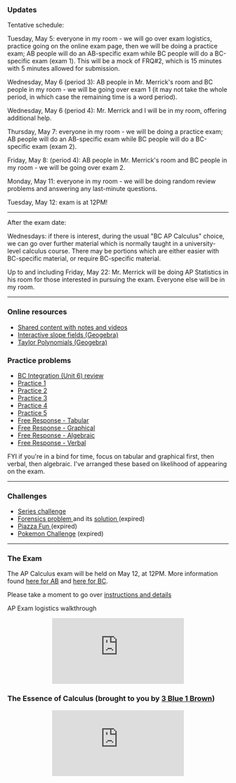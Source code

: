 ### Updates
Tentative schedule:

Tuesday, May 5: everyone in my room - we will go over exam logistics, practice going on the online exam page, then we will be doing a practice exam; AB people will do an AB-specific exam while BC people will do a BC-specific exam (exam 1). This will be a mock of FRQ#2, which is 15 minutes with 5 minutes allowed for submission.

Wednesday, May 6 (period 3): AB people in Mr. Merrick's room and BC people in my room - we will be going over exam 1 (it may not take the whole period, in which case the remaining time is a word period).

Wednesday, May 6 (period 4): Mr. Merrick and I will be in my room, offering additional help.

Thursday, May 7: everyone in my room - we will be doing a practice exam; AB people will do an AB-specific exam while BC people will do a BC-specific exam (exam 2).

Friday, May 8: (period 4): AB people in Mr. Merrick's room and BC people in my room - we will be going over exam 2.

Monday, May 11: everyone in my room - we will be doing random review problems and answering any last-minute questions.

Tuesday, May 12: exam is at 12PM!

---

After the exam date:

Wednesdays: if there is interest, during the usual "BC AP Calculus" choice, we can go over further material which is normally taught in a university-level calculus course. There may be portions which are either easier with BC-specific material, or require BC-specific material.

Up to and including Friday, May 22: Mr. Merrick will be doing AP Statistics in his room for those interested in pursuing the exam. Everyone else will be in my room.

---

### Online resources

* <a href="https://drive.google.com/drive/folders/1ekaLMvkDQc4mT82x0QFs_Nmo8b33312p?usp=sharing"> Shared content with notes and videos </a>
* [Interactive slope fields (Geogebra)](SlopeFields.md)
* <a href="https://www.geogebra.org/m/s9SkCsvC"> Taylor Polynomials (Geogebra) </a>

### Practice problems

* <a href="https://vchan2.github.io/Calculus/Unit%206%20-%20FRQ%20Review.pdf"> BC Integration (Unit 6) review </a>
* <a href="https://merrickmath.github.io/Calculus/Notes/practice1.pdf"> Practice 1 </a>
* <a href="https://merrickmath.github.io/Calculus/Notes/practice2.pdf"> Practice 2 </a>
* <a href="https://merrickmath.github.io/Calculus/Notes/practice3.pdf"> Practice 3 </a>
* <a href="https://merrickmath.github.io/Calculus/Notes/practice4.pdf"> Practice 4 </a>
* <a href="https://merrickmath.github.io/Calculus/Notes/practice5.pdf"> Practice 5 </a>
* <a href="https://vchan2.github.io/Calculus/Review/Day%2024%20-%20FR%20Problem%20Stems%20-%20Tabular.pdf"> Free Response - Tabular </a>
* <a href="https://vchan2.github.io/Calculus/Review/Day%2025%20-%20FR%20Problem%20Stems%20-%20Graphical.pdf"> Free Response - Graphical </a>
* <a href="https://vchan2.github.io/Calculus/Review/Day%2026%20-%20FR%20Problem%20Stems%20-%20Algebraic.pdf"> Free Response - Algebraic </a>
* <a href="https://vchan2.github.io/Calculus/Review/Day%2027%20-%20FR%20Problem%20Stems%20-%20Verbal.pdf"> Free Response - Verbal </a>

FYI if you're in a bind for time, focus on tabular and graphical first, then verbal, then algebraic. I've arranged these based on likelihood of appearing on the exam.

---

### Challenges 

* <a href="https://vchan2.github.io/Calculus/series.pdf"> Series challenge </a>
* <a href="https://vchan2.github.io/Calculus/Forensics.pdf"> Forensics problem </a> and its <a href="https://vchan2.github.io/Calculus/Forensics_soln.pdf"> solution </a> (expired)
* <a href="https://MerrickMath.github.io/Calculus/Projects/PiazzaFun.pdf"> Piazza Fun </a> (expired)
* <a href="https://MerrickMath.github.io/MerrickMath.github.io-PokemonChallenge/"> Pokemon Challenge</a> (expired)

---

### The Exam
The AP Calculus exam will be held on May 12, at 12PM. More information found <a href="https://vchan2.github.io/Calculus/ABCalculusexam2020.pdf"> here for AB</a> and <a href="https://vchan2.github.io/Calculus/BCCalculusexam2020.pdf"> here for BC</a>. 

Please take a moment to go over <a href="https://vchan2.github.io/Calculus/ap-testing-guide-2020.pdf"> instructions and details</a>

AP Exam logistics walkthrough
<p align="center"> 
  <iframe src="https://www.youtube.com/embed/qHZ2zpqlZNE" frameborder="0" allow="accelerometer; autoplay; encrypted-media; gyroscope; picture-in-picture" allowfullscreen class="vid"></iframe> </p>



### The Essence of Calculus (brought to you by <a href="https://www.youtube.com/channel/UCYO_jab_esuFRV4b17AJtAw"> 3 Blue 1 Brown</a>)
<p align="center"> 
  <iframe src="https://www.youtube.com/embed/WUvTyaaNkzM" frameborder="0" allow="accelerometer; autoplay; encrypted-media; gyroscope; picture-in-picture" allowfullscreen class="vid"></iframe> </p>
